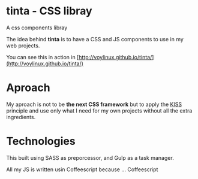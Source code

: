 # tinta - CSS libray

A css components libray

The idea behind **tinta** is to have a CSS and JS components to use in my web projects.

You can see this in action in [http://voylinux.github.io/tinta/](http://voylinux.github.io/tinta/)

# Aproach
My aproach is not to be **the next CSS framework** but to apply the [KISS ](https://en.wikipedia.org/wiki/KISS_principle) principle and use only what I need for my own projects without all the extra ingredients.

# Technologies

This built using SASS as preporcessor, and Gulp as a task manager.

All my JS is written usin Coffeescript because ... Coffeescript
